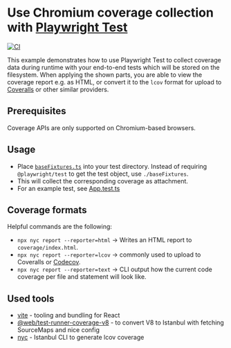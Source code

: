 # Use Chromium coverage collection with [Playwright Test](https://playwright.dev/docs/test-intro)

[![CI](https://github.com/jfgreffier/playwright-test-native-coverage/actions/workflows/nodejs.yml/badge.svg)](https://github.com/jfgreffier/playwright-test-native-coverage/actions/workflows/nodejs.yml)

This example demonstrates how to use Playwright Test to collect coverage data during runtime with your end-to-end tests which will be stored on the filesystem. When applying the shown parts, you are able to view the coverage report e.g. as HTML, or convert it to the `lcov` format for upload to [Coveralls](https://coveralls.io/) or other similar providers.

## Prerequisites

Coverage APIs are only supported on Chromium-based browsers.

## Usage

- Place [`baseFixtures.ts`](./e2e/baseFixtures.ts) into your test directory. Instead of requiring `@playwright/test` to get the test object, use `./baseFixtures`.
- This will collect the corresponding coverage as attachment.
- For an example test, see [App.test.ts](/e2e/App.test.ts)

## Coverage formats

Helpful commands are the following:

- `npx nyc report --reporter=html` -> Writes an HTML report to `coverage/index.html`.
- `npx nyc report --reporter=lcov` -> commonly used to upload to Coveralls or [Codecov](https://about.codecov.io/).
- `npx nyc report --reporter=text` -> CLI output how the current code coverage per file and statement will look like.

## Used tools

- [vite](https://vitejs.dev/) - tooling and bundling for React
- [@web/test-runner-coverage-v8](https://github.com/modernweb-dev/web/tree/master/packages/test-runner-coverage-v8) - to convert V8 to Istanbul with fetching SourceMaps and nice config
- [nyc](https://github.com/istanbuljs/nyc) - Istanbul CLI to generate lcov coverage
